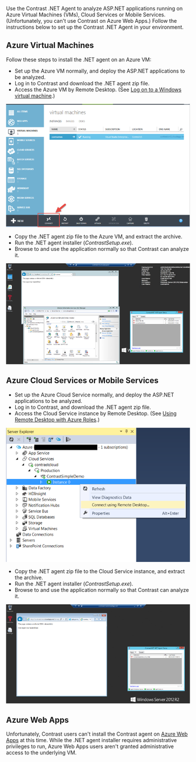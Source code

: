 <!--
title: "Using Contrast .NET on Microsoft Azure"
description: "Using Contrast .NET on Microsoft Azure"
tags: "configuration microsoft azure cloud agent installation .Net"
-->

Use the Contrast .NET Agent to analyze ASP.NET applications running on Azure Virtual Machines (VMs), Cloud Services or Mobile Services. (Unfortunately, you can't use Contrast on Azure Web Apps.) Follow the instructions below to set up the Contrast .NET Agent in your environment. 

## Azure Virtual Machines

Follow these steps to install the .NET agent on an Azure VM:

* Set up the Azure VM normally, and deploy the ASP.NET applications to be analyzed. </li>
* Log in to Contrast and download the .NET agent zip file. </li>
* Access the Azure VM by Remote Desktop. (See [Log on to a Windows virtual machine](https://azure.microsoft.com/en-us/documentation/articles/virtual-machines-log-on-windows-server).)

<a href="assets/images/KB3-e15_1.png" rel="lightbox" title="Azure Virtual Machine"><img class="thumbnail" src="assets/images/KB3-e15_1.png"/></a>

* Copy the .NET agent zip file to the Azure VM, and extract the archive. 
* Run the .NET agent installer (*ContrastSetup.exe*).
* Browse to and use the application normally so that Contrast can analyze it. 

<a href="assets/images/KB3-e15_2.png" rel="lightbox" title="Virtual Machine RDP"><img class="thumbnail" src="assets/images/KB3-e15_2.png"/></a>

## Azure Cloud Services or Mobile Services

* Set up the Azure Cloud Service normally, and deploy the ASP.NET applications to be analyzed. 
* Log in to Contrast, and download the .NET agent zip file.
* Access the Cloud Service instance by Remote Desktop. (See [Using Remote Desktop with Azure Roles](https://msdn.microsoft.com/en-us/library/azure/gg443832.aspx).) 

<a href="assets/images/KB3-e15_3.png" rel="lightbox" title="Cloud Remote Desktop Services"><img class="thumbnail" src="assets/images/KB3-e15_3.png"/></a>

* Copy the .NET agent zip file to the Cloud Service instance, and extract the archive. 
* Run the .NET agent installer (*ContrastSetup.exe*). 
* Browse to and use the application normally so that Contrast can analyze it. 

<a href="assets/images/KB3-e15_4.png" rel="lightbox" title="Cloud RDP"><img class="thumbnail" src="assets/images/KB3-e15_4.png"/></a>

## Azure Web Apps

Unfortunately, Contrast users can't install the Contrast agent on [Azure Web Apps](https://azure.microsoft.com/en-us/services/app-service/web/) at this time. While the .NET agent installer requires administrative privileges to run, Azure Web Apps users aren't granted administrative access to the underlying VM.



